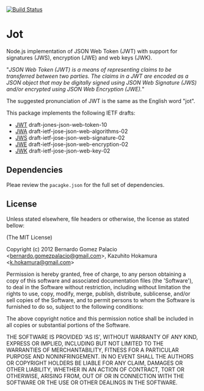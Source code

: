 [![Build Status](https://secure.travis-ci.org/berngp/node-jot.png?branch=master)](http://travis-ci.org/berngp/node-jot)

# Jot

  Node.js implementation of JSON Web Token (JWT) with support for signatures (JWS), encryption (JWE) and web keys (JWK). 

  "*JSON Web Token (JWT) is a means of representing claims to be transferred between two parties. The claims in a JWT are encoded as a JSON object that may be digitally signed using JSON Web Signature (JWS) and/or encrypted using JSON Web Encryption (JWE).*"

  The suggested pronunciation of JWT is the same as the English word "jot".

  This package implements the following IETF drafts:

* [JWT](http://tools.ietf.org/html/draft-jones-json-web-token-10) draft-jones-json-web-token-10
* [JWA](https://www.ietf.org/id/draft-ietf-jose-json-web-algorithms-02.txt) draft-ietf-jose-json-web-algorithms-02
* [JWS](http://tools.ietf.org/html/draft-ietf-jose-json-web-signature-02) draft-ietf-jose-json-web-signature-02
* [JWE](http://tools.ietf.org/html/draft-ietf-jose-json-web-encryption-02) draft-ietf-jose-json-web-encryption-02
* [JWK](http://tools.ietf.org/html/draft-ietf-jose-json-web-key-02) draft-ietf-jose-json-web-key-02

## Dependencies
Pleae review the `pacagke.json` for the full set of dependencies.

## License 

Unless stated elsewhere, file headers or otherwise, the license as stated bellow:

(The MIT License)

Copyright (c) 2012 Bernardo Gomez Palacio &lt;bernardo.gomezpalacio@gmail.com&gt;, Kazuhito Hokamura &lt;k.hokamura@gmail.com&gt;

Permission is hereby granted, free of charge, to any person obtaining
a copy of this software and associated documentation files (the
'Software'), to deal in the Software without restriction, including
without limitation the rights to use, copy, modify, merge, publish,
distribute, sublicense, and/or sell copies of the Software, and to
permit persons to whom the Software is furnished to do so, subject to
the following conditions:

The above copyright notice and this permission notice shall be
included in all copies or substantial portions of the Software.

THE SOFTWARE IS PROVIDED 'AS IS', WITHOUT WARRANTY OF ANY KIND,
EXPRESS OR IMPLIED, INCLUDING BUT NOT LIMITED TO THE WARRANTIES OF
MERCHANTABILITY, FITNESS FOR A PARTICULAR PURPOSE AND NONINFRINGEMENT.
IN NO EVENT SHALL THE AUTHORS OR COPYRIGHT HOLDERS BE LIABLE FOR ANY
CLAIM, DAMAGES OR OTHER LIABILITY, WHETHER IN AN ACTION OF CONTRACT,
TORT OR OTHERWISE, ARISING FROM, OUT OF OR IN CONNECTION WITH THE
SOFTWARE OR THE USE OR OTHER DEALINGS IN THE SOFTWARE.
